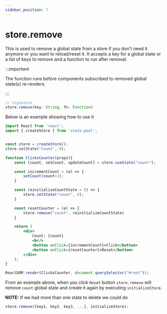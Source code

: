 ```yaml
---
sidebar_position: 7
---
```


# store.remove
This is used to remove a global state from a store if you don't need it anymore or you want to reload/reset it. It accepts a key for a global state or a list of keys to remove and a function to run after removal.

:::important

The function runs before components subscribed to removed global state(s) re-renders.

:::

```js
// Signature
store.remove(key: String, fn: Function)
```

Below is an example showing how to use it

```jsx
import React from 'react';
import { createStore } from 'state-pool';


const store = createStore();
store.setState("count", 0);

function ClicksCounter(props){
    const [count, setCount, updateCount] = store.useState("count");

    const incrementCount = (e) => {
        setCount(count+1);
    }

    const reinitializeCountState = () => {
        store.setState("count", 0);
    }

    const resetCounter = (e) => {
        store.remove("count", reinitializeCountState)
    }

    return (
        <div>
            Count: {count}
            <br/>
            <button onClick={incrementCount}>Click</button>
            <button onClick={resetCounter}>Reset</button>
        </div>
    );
}

ReactDOM.render(ClicksCounter, document.querySelector("#root"));
```

From an example above, when you click `Reset` button `store.remove` will remove `count` global state and create it again by executing `initializeStore`.


**NOTE:** If we had more than one state to delete we could do

```js
store.remove([key1, key2, key3, ...], initializeStore);
```
